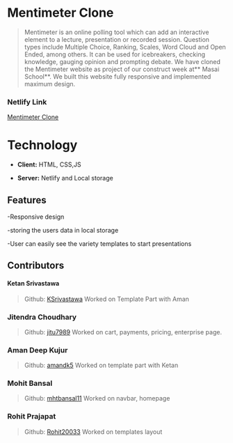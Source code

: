 # Mentimeter Clone
> Mentimeter is an online polling tool which can add an interactive element to a lecture, presentation or recorded session. Question types include Multiple Choice, Ranking, Scales, Word Cloud and Open Ended, among others. It can be used for icebreakers, checking knowledge, gauging opinion and prompting debate.
We have cloned the Mentimeter website as project of our construct week at** Masai School**. We built this website fully responsive and implemented maximum design.

### Netlify Link
[Mentimeter Clone](https://luxury-gnome-1827a2.netlify.app/)

# Technology


- **Client:** HTML, CSS,JS

- **Server:** Netlify and Local storage

## Features

-Responsive design

-storing the users data in local storage

-User can easily see the variety templates to start presentations


## Contributors

#### Ketan Srivastawa
> Github: [KSrivastawa](https://github.com/KSrivastawa)
Worked on Template Part with Aman

### Jitendra Choudhary
> Github: [jitu7989](https://github.com/jitu7989)
Worked on cart, payments, pricing, enterprise page. 

### Aman Deep Kujur
> Github: [amandk5](https://github.com/amandk5)
Worked on template part with Ketan

### Mohit Bansal
> Github: [mhtbansal11](https://github.com/mhtbansal11)
Worked on navbar, homepage

### Rohit Prajapat
> Github: [Rohit20033](https://github.com/Rohit20033)
Worked on templates layout
